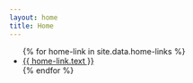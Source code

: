 ```yaml
---
layout: home
title: Home
---
```


<div class="container home-links">
    <ul class="row gy-3 home-links-list">
        {% for home-link in site.data.home-links %}
        <li class="col-sm-12 col-md-6">
            <a class="btn btn-lg btn-block btn-outline-white home-button" href="{{ home-link.href }}">{{ home-link.text }}</a>
        </li>
        {% endfor %}
    </ul>
</div>

<!-- {% include archive.html %} -->
